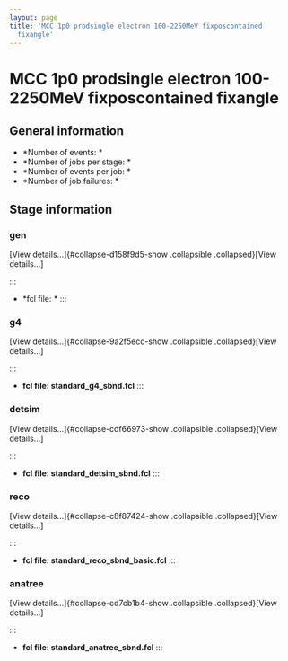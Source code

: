 ```yaml
---
layout: page
title: 'MCC 1p0 prodsingle electron 100-2250MeV fixposcontained
  fixangle'
---
```




MCC 1p0 prodsingle electron 100-2250MeV fixposcontained fixangle
====================================================================================================================================================



General information 
----------------------------------------------------------

-   \*Number of events: \*
-   \*Number of jobs per stage: \*
-   \*Number of events per job: \*
-   \*Number of job failures: \*



Stage information 
------------------------------------------------------



### gen 

[View details\...]{#collapse-d158f9d5-show .collapsible
.collapsed}[View details\...]

::: 
-   \*fcl file: \*
:::



### g4 

[View details\...]{#collapse-9a2f5ecc-show .collapsible
.collapsed}[View details\...]

::: 
-   **fcl file: standard\_g4\_sbnd.fcl**
:::



### detsim 

[View details\...]{#collapse-cdf66973-show .collapsible
.collapsed}[View details\...]

::: 
-   **fcl file: standard\_detsim\_sbnd.fcl**
:::



### reco 

[View details\...]{#collapse-c8f87424-show .collapsible
.collapsed}[View details\...]

::: 
-   **fcl file: standard\_reco\_sbnd\_basic.fcl**
:::



### anatree 

[View details\...]{#collapse-cd7cb1b4-show .collapsible
.collapsed}[View details\...]

::: 
-   **fcl file: standard\_anatree\_sbnd.fcl**
:::
